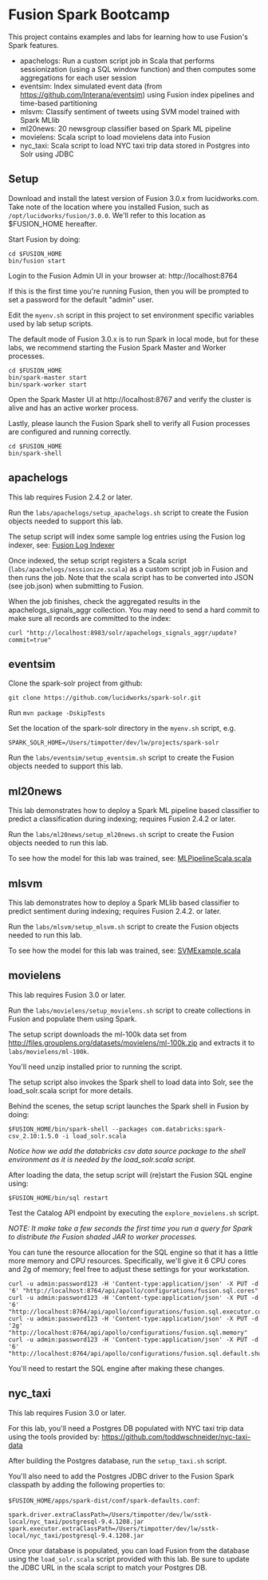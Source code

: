 Fusion Spark Bootcamp
========

This project contains examples and labs for learning how to use Fusion's Spark features.

* apachelogs: Run a custom script job in Scala that performs sessionization (using a SQL window function) and then computes some aggregations for each user session
* eventsim: Index simulated event data (from https://github.com/Interana/eventsim) using Fusion index pipelines and time-based partitioning
* mlsvm: Classify sentiment of tweets using SVM model trained with Spark MLlib
* ml20news: 20 newsgroup classifier based on Spark ML pipeline
* movielens: Scala script to load movielens data into Fusion
* nyc_taxi: Scala script to load NYC taxi trip data stored in Postgres into Solr using JDBC

## Setup

Download and install the latest version of Fusion 3.0.x from lucidworks.com. Take note of the location where you installed Fusion, such as `/opt/lucidworks/fusion/3.0.0`. We'll refer to this location as $FUSION_HOME hereafter.

Start Fusion by doing:
```
cd $FUSION_HOME
bin/fusion start
```

Login to the Fusion Admin UI in your browser at: http://localhost:8764

If this is the first time you're running Fusion, then you will be prompted to set a password for the default "admin" user.

Edit the `myenv.sh` script in this project to set environment specific variables used by lab setup scripts.

The default mode of Fusion 3.0.x is to run Spark in local mode, but for these labs, we recommend starting the Fusion Spark Master and Worker processes.

```
cd $FUSION_HOME
bin/spark-master start
bin/spark-worker start
```

Open the Spark Master UI at http://localhost:8767 and verify the cluster is alive and has an active worker process.

Lastly, please launch the Fusion Spark shell to verify all Fusion processes are configured and running correctly.

```
cd $FUSION_HOME
bin/spark-shell
```

## apachelogs

This lab requires Fusion 2.4.2 or later.

Run the `labs/apachelogs/setup_apachelogs.sh` script to create the Fusion objects needed to support this lab.

The setup script will index some sample log entries using the Fusion log indexer, see: [Fusion Log Indexer](https://github.com/lucidworks/fusion-log-indexer "Fusion Log Indexer")

Once indexed, the setup script registers a Scala script (`labs/apachelogs/sessionize.scala`) as a custom script job in Fusion and then runs the job. Note that the scala script has to be converted into JSON (see job.json) when submitting to Fusion.

When the job finishes, check the aggregated results in the apachelogs_signals_aggr collection. You may need to send a hard commit to make sure all records are committed to the index:

```
curl "http://localhost:8983/solr/apachelogs_signals_aggr/update?commit=true"
```

## eventsim

Clone the spark-solr project from github:

```
git clone https://github.com/lucidworks/spark-solr.git
````

Run `mvn package -DskipTests`

Set the location of the spark-solr directory in the `myenv.sh` script, e.g.

```
SPARK_SOLR_HOME=/Users/timpotter/dev/lw/projects/spark-solr
```
Run the `labs/eventsim/setup_eventsim.sh` script to create the Fusion objects needed to support this lab.

## ml20news

This lab demonstrates how to deploy a Spark ML pipeline based classifier to predict a classification during indexing; requires Fusion 2.4.2 or later.

Run the `labs/ml20news/setup_ml20news.sh` script to create the Fusion objects needed to run this lab.

To see how the model for this lab was trained, see: [MLPipelineScala.scala](https://github.com/lucidworks/spark-solr/blob/master/src/main/scala/com/lucidworks/spark/example/ml/MLPipelineScala.scala "ML Pipeline Example")

## mlsvm 

This lab demonstrates how to deploy a Spark MLlib based classifier to predict sentiment during indexing; requires Fusion 2.4.2. or later.

Run the `labs/mlsvm/setup_mlsvm.sh` script to create the Fusion objects needed to run this lab.

To see how the model for this lab was trained, see: [SVMExample.scala](https://github.com/lucidworks/spark-solr/blob/master/src/main/scala/com/lucidworks/spark/example/ml/SVMExample.scala "MLlib example")

## movielens

This lab requires Fusion 3.0 or later.

Run the `labs/movielens/setup_movielens.sh` script to create collections in Fusion and populate them using Spark.

The setup script downloads the ml-100k data set from http://files.grouplens.org/datasets/movielens/ml-100k.zip and extracts it to `labs/movielens/ml-100k`.

You'll need unzip installed prior to running the script.

The setup script also invokes the Spark shell to load data into Solr, see the load_solr.scala script for more details.

Behind the scenes, the setup script launches the Spark shell in Fusion by doing:

```
$FUSION_HOME/bin/spark-shell --packages com.databricks:spark-csv_2.10:1.5.0 -i load_solr.scala
```
_Notice how we add the databricks csv data source package to the shell environment as it is needed by the load_solr.scala script._

After loading the data, the setup script will (re)start the Fusion SQL engine using:

```
$FUSION_HOME/bin/sql restart
```

Test the Catalog API endpoint by executing the `explore_movielens.sh` script.

_NOTE: It make take a few seconds the first time you run a query for Spark to distribute the Fusion shaded JAR to worker processes._

You can tune the resource allocation for the SQL engine so that it has a little more memory and CPU resources. Specifically, we'll give it 6 CPU cores and 2g of memory; feel free to adjust these settings for your workstation.
 
```
curl -u admin:password123 -H 'Content-type:application/json' -X PUT -d '6' "http://localhost:8764/api/apollo/configurations/fusion.sql.cores"
curl -u admin:password123 -H 'Content-type:application/json' -X PUT -d '6' "http://localhost:8764/api/apollo/configurations/fusion.sql.executor.cores"
curl -u admin:password123 -H 'Content-type:application/json' -X PUT -d '2g' "http://localhost:8764/api/apollo/configurations/fusion.sql.memory"
curl -u admin:password123 -H 'Content-type:application/json' -X PUT -d '6' "http://localhost:8764/api/apollo/configurations/fusion.sql.default.shuffle.partitions"
```

You'll need to restart the SQL engine after making these changes.

## nyc_taxi

This lab requires Fusion 3.0 or later.

For this lab, you'll need a Postgres DB populated with NYC taxi trip data using the tools provided by:
https://github.com/toddwschneider/nyc-taxi-data

After building the Postgres database, run the `setup_taxi.sh` script.

You'll also need to add the Postgres JDBC driver to the Fusion Spark classpath by adding the following properties to:

`$FUSION_HOME/apps/spark-dist/conf/spark-defaults.conf`:

```
spark.driver.extraClassPath=/Users/timpotter/dev/lw/sstk-local/nyc_taxi/postgresql-9.4.1208.jar
spark.executor.extraClassPath=/Users/timpotter/dev/lw/sstk-local/nyc_taxi/postgresql-9.4.1208.jar
```

Once your database is populated, you can load Fusion from the database using the `load_solr.scala` script provided with this lab.
Be sure to update the JDBC URL in the scala script to match your Postgres DB.


